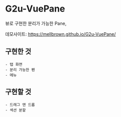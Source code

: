 # G2u-VuePane
뷰로 구현한 분리가 가능한 Pane, 

데모사이트:  https://mellbrown.github.io/G2u-VuePane/

## 구현한 것
```
- 탭 화면
- 분리 가능한 펜
- 메뉴
```

## 구현할 것
```
- 드래그 앤 드롭
- 섹션 분할
```